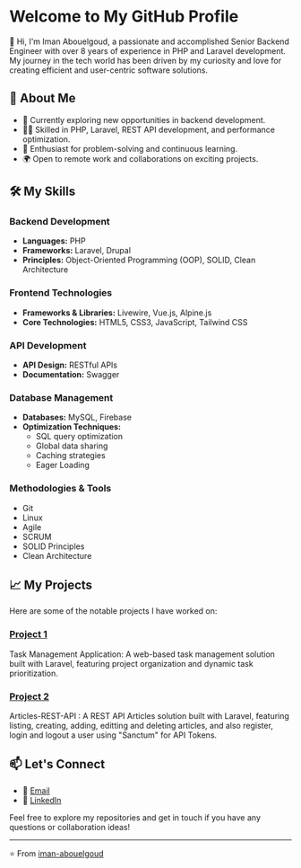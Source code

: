 # Welcome to My GitHub Profile

👋 Hi, I'm Iman Abouelgoud, a passionate and accomplished Senior Backend Engineer with over 8 years of experience in PHP and Laravel development. 
My journey in the tech world has been driven by my curiosity and love for creating efficient and user-centric software solutions.

## 🚀 About Me

- 💼 Currently exploring new opportunities in backend development.
- 👨‍💻 Skilled in PHP, Laravel, REST API development, and performance optimization.
- 🧩 Enthusiast for problem-solving and continuous learning.
- 🌍 Open to remote work and collaborations on exciting projects.

## 🛠️ My Skills
  ### Backend Development

  - **Languages:** PHP
  - **Frameworks:** Laravel, Drupal
  - **Principles:** Object-Oriented Programming (OOP), SOLID, Clean Architecture

  ### Frontend Technologies

  - **Frameworks & Libraries:** Livewire, Vue.js, Alpine.js
  - **Core Technologies:** HTML5, CSS3, JavaScript, Tailwind CSS

  ### API Development

  - **API Design:** RESTful APIs
  - **Documentation:** Swagger

  ### Database Management

  - **Databases:** MySQL, Firebase
  - **Optimization Techniques:**
    - SQL query optimization
    - Global data sharing
    - Caching strategies
    - Eager Loading

### Methodologies & Tools
  - Git
  - Linux
  - Agile
  - SCRUM
  - SOLID Principles
  - Clean Architecture


## 📈 My Projects

Here are some of the notable projects I have worked on:

### [Project 1](https://github.com/iman-abouelgoud/Task-Management)
Task Management Application: A web-based task management solution built with Laravel, featuring project organization and dynamic task prioritization.


### [Project 2](https://github.com/iman-abouelgoud/Articles-REST-API)
Articles-REST-API : A REST API Articles solution built with Laravel, featuring listing, creating, adding, editting and deleting articles, and also register, login and logout a user using "Sanctum" for API Tokens.


## 📫 Let's Connect

- 📧 [Email](mailto:iman.ali.work@gmail.com)
- 💼 [LinkedIn](https://www.linkedin.com/in/iman-abouelgoud)

Feel free to explore my repositories and get in touch if you have any questions or collaboration ideas!

---

⭐️ From [iman-abouelgoud](https://github.com/iman-abouelgoud)
